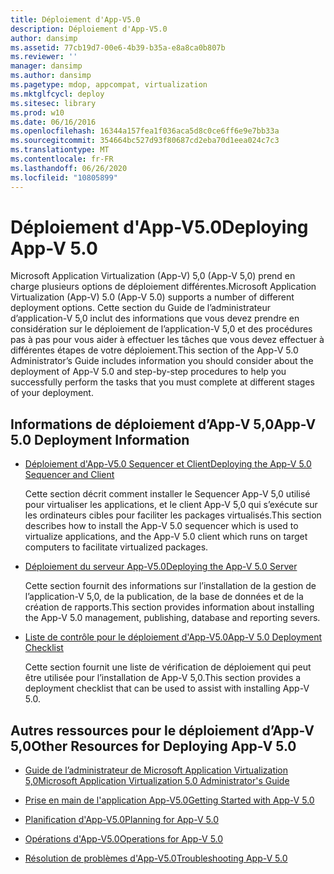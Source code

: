 ```yaml
---
title: Déploiement d'App-V5.0
description: Déploiement d'App-V5.0
author: dansimp
ms.assetid: 77cb19d7-00e6-4b39-b35a-e8a8ca0b807b
ms.reviewer: ''
manager: dansimp
ms.author: dansimp
ms.pagetype: mdop, appcompat, virtualization
ms.mktglfcycl: deploy
ms.sitesec: library
ms.prod: w10
ms.date: 06/16/2016
ms.openlocfilehash: 16344a157fea1f036aca5d8c0ce6ff6e9e7bb33a
ms.sourcegitcommit: 354664bc527d93f80687cd2eba70d1eea024c7c3
ms.translationtype: MT
ms.contentlocale: fr-FR
ms.lasthandoff: 06/26/2020
ms.locfileid: "10805899"
---
```

# <span data-ttu-id="a2a32-103">Déploiement d'App-V5.0</span><span class="sxs-lookup"><span data-stu-id="a2a32-103">Deploying App-V 5.0</span></span>


<span data-ttu-id="a2a32-104">Microsoft Application Virtualization (App-V) 5,0 (App-V 5,0) prend en charge plusieurs options de déploiement différentes.</span><span class="sxs-lookup"><span data-stu-id="a2a32-104">Microsoft Application Virtualization (App-V) 5.0 (App-V 5.0) supports a number of different deployment options.</span></span> <span data-ttu-id="a2a32-105">Cette section du Guide de l’administrateur d’application-V 5,0 inclut des informations que vous devez prendre en considération sur le déploiement de l’application-V 5,0 et des procédures pas à pas pour vous aider à effectuer les tâches que vous devez effectuer à différentes étapes de votre déploiement.</span><span class="sxs-lookup"><span data-stu-id="a2a32-105">This section of the App-V 5.0 Administrator’s Guide includes information you should consider about the deployment of App-V 5.0 and step-by-step procedures to help you successfully perform the tasks that you must complete at different stages of your deployment.</span></span>

## <a href="" id="---------app-v-5-0-deployment-information"></a> <span data-ttu-id="a2a32-106">Informations de déploiement d’App-V 5,0</span><span class="sxs-lookup"><span data-stu-id="a2a32-106">App-V 5.0 Deployment Information</span></span>


-   [<span data-ttu-id="a2a32-107">Déploiement d'App-V5.0 Sequencer et Client</span><span class="sxs-lookup"><span data-stu-id="a2a32-107">Deploying the App-V 5.0 Sequencer and Client</span></span>](deploying-the-app-v-50-sequencer-and-client.md)

    <span data-ttu-id="a2a32-108">Cette section décrit comment installer le Sequencer App-V 5,0 utilisé pour virtualiser les applications, et le client App-V 5,0 qui s’exécute sur les ordinateurs cibles pour faciliter les packages virtualisés.</span><span class="sxs-lookup"><span data-stu-id="a2a32-108">This section describes how to install the App-V 5.0 sequencer which is used to virtualize applications, and the App-V 5.0 client which runs on target computers to facilitate virtualized packages.</span></span>

-   [<span data-ttu-id="a2a32-109">Déploiement du serveur App-V5.0</span><span class="sxs-lookup"><span data-stu-id="a2a32-109">Deploying the App-V 5.0 Server</span></span>](deploying-the-app-v-50-server.md)

    <span data-ttu-id="a2a32-110">Cette section fournit des informations sur l’installation de la gestion de l’application-V 5,0, de la publication, de la base de données et de la création de rapports.</span><span class="sxs-lookup"><span data-stu-id="a2a32-110">This section provides information about installing the App-V 5.0 management, publishing, database and reporting severs.</span></span>

-   [<span data-ttu-id="a2a32-111">Liste de contrôle pour le déploiement d'App-V5.0</span><span class="sxs-lookup"><span data-stu-id="a2a32-111">App-V 5.0 Deployment Checklist</span></span>](app-v-50-deployment-checklist.md)

    <span data-ttu-id="a2a32-112">Cette section fournit une liste de vérification de déploiement qui peut être utilisée pour l’installation de App-V 5,0.</span><span class="sxs-lookup"><span data-stu-id="a2a32-112">This section provides a deployment checklist that can be used to assist with installing App-V 5.0.</span></span>

## <span data-ttu-id="a2a32-113">Autres ressources pour le déploiement d’App-V 5,0</span><span class="sxs-lookup"><span data-stu-id="a2a32-113">Other Resources for Deploying App-V 5.0</span></span>


-   [<span data-ttu-id="a2a32-114">Guide de l’administrateur de Microsoft Application Virtualization 5,0</span><span class="sxs-lookup"><span data-stu-id="a2a32-114">Microsoft Application Virtualization 5.0 Administrator's Guide</span></span>](microsoft-application-virtualization-50-administrators-guide.md)

-   [<span data-ttu-id="a2a32-115">Prise en main de l'application App-V5.0</span><span class="sxs-lookup"><span data-stu-id="a2a32-115">Getting Started with App-V 5.0</span></span>](getting-started-with-app-v-50--rtm.md)

-   [<span data-ttu-id="a2a32-116">Planification d'App-V5.0</span><span class="sxs-lookup"><span data-stu-id="a2a32-116">Planning for App-V 5.0</span></span>](planning-for-app-v-50-rc.md)

-   [<span data-ttu-id="a2a32-117">Opérations d'App-V5.0</span><span class="sxs-lookup"><span data-stu-id="a2a32-117">Operations for App-V 5.0</span></span>](operations-for-app-v-50.md)

-   [<span data-ttu-id="a2a32-118">Résolution de problèmes d'App-V5.0</span><span class="sxs-lookup"><span data-stu-id="a2a32-118">Troubleshooting App-V 5.0</span></span>](troubleshooting-app-v-50.md)






 

 





